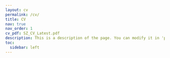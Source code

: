```yaml
---
layout: cv
permalink: /cv/
title: CV
nav: true
nav_order: 1
cv_pdf: SZ_CV_Latest.pdf
description: This is a description of the page. You can modify it in 'pages/_cv.md'. You can also change or remove the top pdf download button.
toc:
  sidebar: left
---
```

